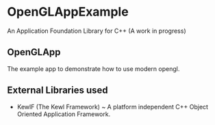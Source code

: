 # OpenGLAppExample
An Application Foundation Library for C++ (A work in progress)

## OpenGLApp
The example app to demonstrate how to use modern opengl.

## External Libraries used
- KewlF (The Kewl Framework)
    ~ A platform independent C++ Object Oriented Application Framework.

